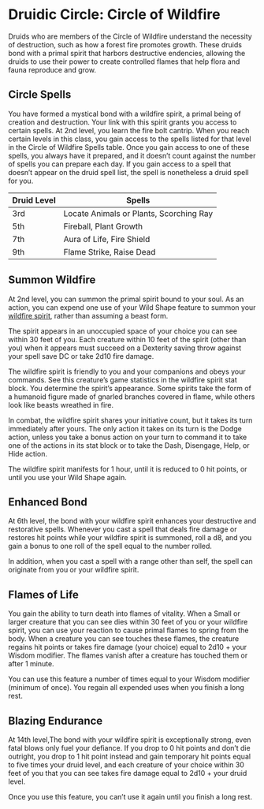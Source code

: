 # Druidic Circle: Circle of Wildfire
Druids who are members of the Circle of Wildfire understand the necessity of destruction, such as how a forest fire promotes growth. These druids bond with a primal spirit that harbors destructive endencies, allowing the druids to use their power to create controlled flames that help flora and fauna reproduce and grow.

## Circle Spells
You have formed a mystical bond with a wildfire spirit, a primal being of creation and destruction. Your link with this spirit grants you access to certain spells. At 2nd level, you learn the fire bolt cantrip. When you reach certain levels in this class, you gain access to the spells listed for that level in the Circle of Wildfire Spells table. Once you gain access to one of these spells, you always have it prepared, and it doesn’t count against the number of spells you can prepare each day. If you gain access to a spell that doesn’t appear on the druid spell list, the spell is nonetheless a druid spell for you.

Druid Level| Spells
---------- | ------
3rd|	Locate Animals or Plants, Scorching Ray
5th|	Fireball, Plant Growth
7th|	Aura of Life, Fire Shield
9th|	Flame Strike, Raise Dead

## Summon Wildfire
At 2nd level, you can summon the primal spirit bound to your soul. As an action, you can expend one use of your Wild Shape feature to summon your [wildfire spirit](/Creatures/WildfireSpirit.md), rather than assuming a beast form.

The spirit appears in an unoccupied space of your choice you can see within 30 feet of you. Each creature within 10 feet of the spirit (other than you) when it appears must succeed on a Dexterity saving throw against your spell save DC or take 2d10 fire damage.

The wildfire spirit is friendly to you and your companions and obeys your commands. See this creature’s game statistics in the wildfire spirit stat block. You determine the spirit’s appearance. Some spirits take the form of a humanoid figure made of gnarled branches covered in flame, while others look like beasts wreathed in fire.

In combat, the wildfire spirit shares your initiative count, but it takes its turn immediately after yours. The only action it takes on its turn is the Dodge action, unless you take a bonus action on your turn to command it to take one of the actions in its stat block or to take the Dash, Disengage, Help, or Hide action.

The wildfire spirit manifests for 1 hour, until it is reduced to 0 hit points, or until you use your Wild Shape again.

## Enhanced Bond
At 6th level, the bond with your wildfire spirit enhances your destructive and restorative spells. Whenever you cast a spell that deals fire damage or restores hit points while your wildfire spirit is summoned, roll a d8, and you gain a bonus to one roll of the spell equal to the number rolled.

In addition, when you cast a spell with a range other than self, the spell can originate from you or your wildfire spirit.

## Flames of Life
You gain the ability to turn death into flames of vitality. When a Small or larger creature that you can see dies within 30 feet of you or your wildfire spirit, you can use your reaction to cause primal flames to spring from the body. When a creature you can see touches these flames, the creature regains hit points or takes fire damage (your choice) equal to 2d10 + your Wisdom modifier. The flames vanish after a creature has touched them or after 1 minute.

You can use this feature a number of times equal to your Wisdom modifier (minimum of once). You regain all expended uses when you finish a long rest.

## Blazing Endurance
At 14th level,The bond with your wildfire spirit is exceptionally strong, even fatal blows only fuel your defiance. If you drop to 0 hit points and don’t die outright, you drop to 1 hit point instead and gain temporary hit points equal to five times your druid level, and each creature of your choice within 30 feet of you that you can see takes fire damage equal to 2d10 + your druid level.

Once you use this feature, you can’t use it again until you finish a long rest.
